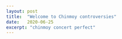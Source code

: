 ```yaml
---
layout: post
title:  "Welcome to Chinmoy controversies"
date:   2020-06-25
excerpt: "chinmoy concert perfect"
---
```

